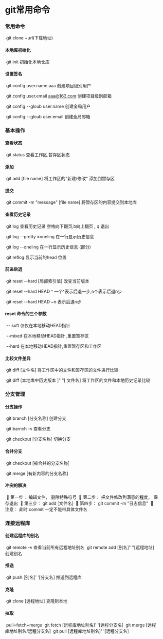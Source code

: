 # **git常用命令**

### 常用命令

​	git clone  +url(下载地址)	

#### 	本地库初始化	

​		git init    初始化本地仓库

#### 	设置签名

​		git config user.name  aaa    创建项目级别用户

​		git config user.email  aaa@163.com  创建项目级别邮箱

​		git config --gloub user.name     创建全局用户

​		git config --gloub user.email   创建全局邮箱

### 基本操作

#### 	查看状态

​		git status  查看工作区,暂存区状态

#### 	添加

​		git add [file name] 将工作区的"新建/修改" 添加到暂存区

#### 	提交

​		git commit -m "message" [file name] 将暂存区的内容提交到本地库

#### 	查看历史记录

​		git log 查看历史记录  空格向下翻页,b向上翻页 , q 退出

​		git log --pretty =oneling  在一行显示历史信息

​		git log --oneling  在一行显示历史信息  (部分)

​		git reflog   显示当前的head 位置

#### 	前进后退

​		git reset --hard [局部索引值]      改变当前版本

​		git reset  --hard HEAD ^   一个^表示后退一步,n个表示后退n步

​		git reset --hard HEAD ~n    表示后退n步

#### 	reset 命令的三个参数

​		-- soft  仅仅在本地移动HEAD指针

​		--mixed  在本地移动HEAD指针 ,重置暂存区

​		--hard 在本地移动HEAD指针,重置暂存区和工作区

#### 	比较文件差异

​		git diff [文件名]  将工作区中的文件和暂存区的文件进行比较

​		git diff [本地库中历史版本 ]" "[ 文件名] 将工作区的文件和本地历史记录比较

### 分支管理

#### 	分支操作

​		git branch [分支名称]               创建分支

​		git barnch -v                         查看分支

​		git checkout [分支名称]            切换分支

#### 	合并分支

​		git checkout [被合并的分支名称]   

​		git merge  [有新内容的分支名称] 

#### 	冲突的解决

​		 第一步： 编辑文件， 删除特殊符号
​		 第二步： 把文件修改到满意的程度， 保存退出
​		 第三步： git add [文件名]
​		 第四步： git commit -m "日志信息"
​		 注意： 此时 commit 一定不能带具体文件名

### 连接远程库

#### 	创建远程库的别名

​		git remote -v 查看当前所有远程地址别名
​		git remote add  [别名]" "[远程地址]    创建别名

#### 	推送

​		git push [别名]' '[分支名]   推送到远程库

#### 	克隆

​		git clone [远程地址]  克隆到本地

#### 	拉取

​		pull=fetch+merge
​		 git fetch [远程库地址别名]' '[远程分支名]
​		 git merge [远程库地址别名/远程分支名]
​		 git pull [远程库地址别名]' '[远程分支名]



​	



